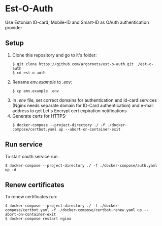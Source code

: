 # Est-O-Auth

Use Estonian ID-card, Mobile-ID and Smart-ID as OAuth authentication provider

## Setup
1. Clone this repository and go to it's folder:
    ```shell
    $ git clone https://github.com/argoroots/est-o-auth.git ./est-o-auth
    $ cd est-o-auth
    ```
1. Rename _env.example_ to _.env_:
    ```shell
    $ cp env.example .env
    ```
1. In _.env_ file, set correct domains for authentication and id-card services (Nginx needs separate domain for ID-Card authentication) and e-mail address to get Let's Encrypt cert expiration notifications
1. Generate certs for HTTPS:
    ```shell
    $ docker-compose --project-directory ./ -f ./docker-compose/certbot.yaml up --abort-on-container-exit
    ```

## Run service
To start oauth service run:
```shell
$ docker-compose --project-directory ./ -f ./docker-compose/auth.yaml up -d
```

## Renew certificates
To renew certificates run:
```shell
$ docker-compose --project-directory ./ -f ./docker-compose/certbot.yaml -f ./docker-compose/certbot-renew.yaml up --abort-on-container-exit
$ docker-compose restart nginx
```

